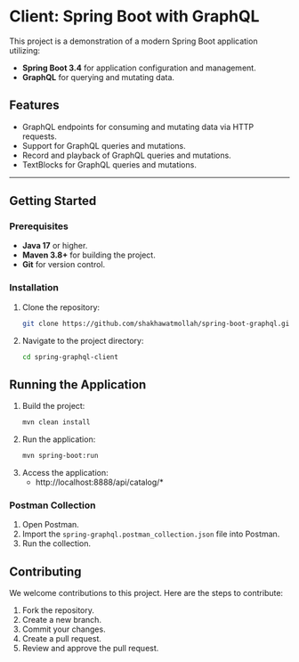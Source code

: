 # Client: Spring Boot with GraphQL

This project is a demonstration of a modern Spring Boot application utilizing:
- **Spring Boot 3.4** for application configuration and management.
- **GraphQL** for querying and mutating data.

## Features

- GraphQL endpoints for consuming and mutating data via HTTP requests.
- Support for GraphQL queries and mutations.
- Record and playback of GraphQL queries and mutations.
- TextBlocks for GraphQL queries and mutations.

---

## Getting Started

### Prerequisites

- **Java 17** or higher.
- **Maven 3.8+** for building the project.
- **Git** for version control.

### Installation

1. Clone the repository:
    ```bash
    git clone https://github.com/shakhawatmollah/spring-boot-graphql.git
    ```
2. Navigate to the project directory:
    ```bash
    cd spring-graphql-client
    ```
## Running the Application

1. Build the project:
   ```bash
   mvn clean install
   ```
2. Run the application:
   ```bash
   mvn spring-boot:run
   ```
3. Access the application:
    - http://localhost:8888/api/catalog/*

### Postman Collection

1. Open Postman.
2. Import the `spring-graphql.postman_collection.json` file into Postman.
3. Run the collection.

## Contributing

We welcome contributions to this project. Here are the steps to contribute:

1. Fork the repository.
2. Create a new branch.
3. Commit your changes.
4. Create a pull request.
5. Review and approve the pull request.

